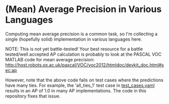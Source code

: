 # (Mean) Average Precision in Various Languages

Computing mean average precision is a common task, so I'm collecting a single
(hopefully solid) implementation in various languages here.

NOTE: This is not yet battle-tested!  Your best resource for a battle
tested/well accepted AP calculation is probably to look at the PASCAL VOC MATLAB
code for mean average precision:
http://host.robots.ox.ac.uk/pascal/VOC/voc2012/htmldoc/devkit_doc.html#sec:ap

However, note that the above code fails on test cases where the predictions have
many ties. For example, the 'all_ties_1' test case in
[test_cases.yaml](./test_cases.yaml) results in an AP of 1.0 in many AP
implementations. The code in this repository fixes that issue.
